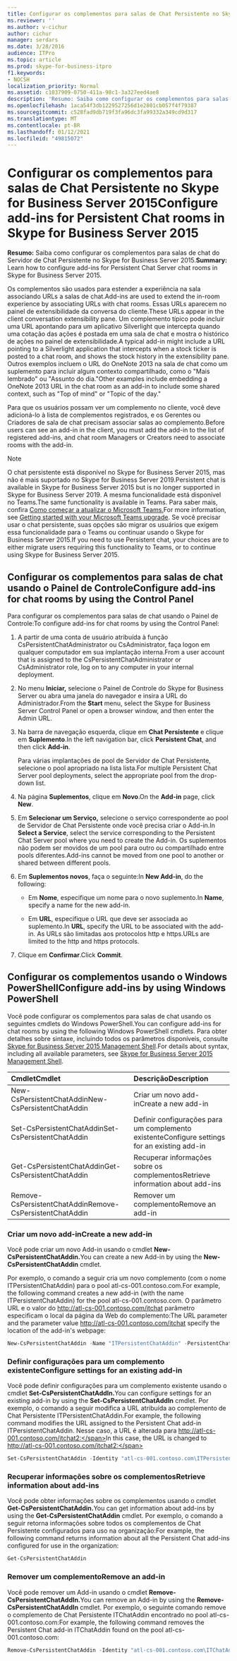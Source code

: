 ```yaml
---
title: Configurar os complementos para salas de Chat Persistente no Skype for Business Server 2015
ms.reviewer: ''
ms.author: v-cichur
author: cichur
manager: serdars
ms.date: 3/28/2016
audience: ITPro
ms.topic: article
ms.prod: skype-for-business-itpro
f1.keywords:
- NOCSH
localization_priority: Normal
ms.assetid: c1037909-0750-411a-98c1-3a327eed4ae8
description: 'Resumo: Saiba como configurar os complementos para salas de chat do Servidor de Chat Persistente no Skype for Business Server 2015.'
ms.openlocfilehash: 1aca54f3db1229527256d1e2801cb057f4f79387
ms.sourcegitcommit: c528fad9db719f3fa96dc3fa99332a349cd9d317
ms.translationtype: MT
ms.contentlocale: pt-BR
ms.lasthandoff: 01/12/2021
ms.locfileid: "49815072"
---
```

# <a name="configure-add-ins-for-persistent-chat-rooms-in-skype-for-business-server-2015"></a><span data-ttu-id="6dab1-103">Configurar os complementos para salas de Chat Persistente no Skype for Business Server 2015</span><span class="sxs-lookup"><span data-stu-id="6dab1-103">Configure add-ins for Persistent Chat rooms in Skype for Business Server 2015</span></span>
 
<span data-ttu-id="6dab1-104">**Resumo:** Saiba como configurar os complementos para salas de chat do Servidor de Chat Persistente no Skype for Business Server 2015.</span><span class="sxs-lookup"><span data-stu-id="6dab1-104">**Summary:** Learn how to configure add-ins for Persistent Chat Server chat rooms in Skype for Business Server 2015.</span></span>
  
<span data-ttu-id="6dab1-105">Os complementos são usados para estender a experiência na sala associando URLs a salas de chat.</span><span class="sxs-lookup"><span data-stu-id="6dab1-105">Add-ins are used to extend the in-room experience by associating URLs with chat rooms.</span></span> <span data-ttu-id="6dab1-106">Essas URLs aparecem no painel de extensibilidade da conversa do cliente.</span><span class="sxs-lookup"><span data-stu-id="6dab1-106">These URLs appear in the client conversation extensibility pane.</span></span> <span data-ttu-id="6dab1-107">Um complemento típico pode incluir uma URL apontando para um aplicativo Silverlight que intercepta quando uma cotação das ações é postada em uma sala de chat e mostra o histórico de ações no painel de extensibilidade.</span><span class="sxs-lookup"><span data-stu-id="6dab1-107">A typical add-in might include a URL pointing to a Silverlight application that intercepts when a stock ticker is posted to a chat room, and shows the stock history in the extensibility pane.</span></span> <span data-ttu-id="6dab1-108">Outros exemplos incluem o URL do OneNote 2013 na sala de chat como um suplemento para incluir algum contexto compartilhado, como o "Mais lembrado" ou "Assunto do dia."</span><span class="sxs-lookup"><span data-stu-id="6dab1-108">Other examples include embedding a OneNote 2013 URL in the chat room as an add-in to include some shared context, such as "Top of mind" or "Topic of the day."</span></span>
  
 <span data-ttu-id="6dab1-109">Para que os usuários possam ver um complemento no cliente, você deve adicioná-lo à lista de complementos registrados, e os Gerentes ou Criadores de sala de chat precisam associar salas ao complemento.</span><span class="sxs-lookup"><span data-stu-id="6dab1-109">Before users can see an add-in in the client, you must add the add-in to the list of registered add-ins, and chat room Managers or Creators need to associate rooms with the add-in.</span></span>
  
> [!NOTE]
> <span data-ttu-id="6dab1-110">O chat persistente está disponível no Skype for Business Server 2015, mas não é mais suportado no Skype for Business Server 2019.</span><span class="sxs-lookup"><span data-stu-id="6dab1-110">Persistent chat is available in Skype for Business Server 2015 but is no longer supported in Skype for Business Server 2019.</span></span> <span data-ttu-id="6dab1-111">A mesma funcionalidade está disponível no Teams.</span><span class="sxs-lookup"><span data-stu-id="6dab1-111">The same functionality is available in Teams.</span></span> <span data-ttu-id="6dab1-112">Para saber mais, confira [Como começar a atualizar o Microsoft Teams.](/microsoftteams/upgrade-start-here)</span><span class="sxs-lookup"><span data-stu-id="6dab1-112">For more information, see [Getting started with your Microsoft Teams upgrade](/microsoftteams/upgrade-start-here).</span></span> <span data-ttu-id="6dab1-113">Se você precisar usar o chat persistente, suas opções são migrar os usuários que exigem essa funcionalidade para o Teams ou continuar usando o Skype for Business Server 2015.</span><span class="sxs-lookup"><span data-stu-id="6dab1-113">If you need to use Persistent chat, your choices are to either migrate users requiring this functionality to Teams, or to continue using Skype for Business Server 2015.</span></span> 

## <a name="configure-add-ins-for-chat-rooms-by-using-the-control-panel"></a><span data-ttu-id="6dab1-114">Configurar os complementos para salas de chat usando o Painel de Controle</span><span class="sxs-lookup"><span data-stu-id="6dab1-114">Configure add-ins for chat rooms by using the Control Panel</span></span>

<span data-ttu-id="6dab1-115">Para configurar os complementos para salas de chat usando o Painel de Controle:</span><span class="sxs-lookup"><span data-stu-id="6dab1-115">To configure add-ins for chat rooms by using the Control Panel:</span></span>
  
1. <span data-ttu-id="6dab1-116">A partir de uma conta de usuário atribuída à função CsPersistentChatAdministrator ou CsAdministrator, faça logon em qualquer computador em sua implantação interna.</span><span class="sxs-lookup"><span data-stu-id="6dab1-116">From a user account that is assigned to the CsPersistentChatAdministrator or CsAdministrator role, log on to any computer in your internal deployment.</span></span>
    
2. <span data-ttu-id="6dab1-117">No menu **Iniciar,** selecione o Painel de Controle do Skype for Business Server ou abra uma janela do navegador e insira a URL do Administrador.</span><span class="sxs-lookup"><span data-stu-id="6dab1-117">From the **Start** menu, select the Skype for Business Server Control Panel or open a browser window, and then enter the Admin URL.</span></span>
    
3. <span data-ttu-id="6dab1-118">Na barra de navegação esquerda, clique em **Chat Persistente** e clique em **Suplemento**.</span><span class="sxs-lookup"><span data-stu-id="6dab1-118">In the left navigation bar, click **Persistent Chat**, and then click **Add-in**.</span></span>
    
    <span data-ttu-id="6dab1-119">Para várias implantações de pool de Servidor de Chat Persistente, selecione o pool apropriado na lista lista.</span><span class="sxs-lookup"><span data-stu-id="6dab1-119">For multiple Persistent Chat Server pool deployments, select the appropriate pool from the drop-down list.</span></span>
    
4. <span data-ttu-id="6dab1-120">Na página **Suplementos**, clique em **Novo**.</span><span class="sxs-lookup"><span data-stu-id="6dab1-120">On the **Add-in** page, click **New**.</span></span>
    
5. <span data-ttu-id="6dab1-121">Em **Selecionar um Serviço,** selecione o serviço correspondente ao pool de Servidor de Chat Persistente onde você precisa criar o Add-in.</span><span class="sxs-lookup"><span data-stu-id="6dab1-121">In **Select a Service**, select the service corresponding to the Persistent Chat Server pool where you need to create the Add-in.</span></span> <span data-ttu-id="6dab1-122">Os suplementos não podem ser movidos de um pool para outro ou compartilhado entre pools diferentes.</span><span class="sxs-lookup"><span data-stu-id="6dab1-122">Add-ins cannot be moved from one pool to another or shared between different pools.</span></span>
    
6. <span data-ttu-id="6dab1-123">Em **Suplementos novos**, faça o seguinte:</span><span class="sxs-lookup"><span data-stu-id="6dab1-123">In **New Add-in**, do the following:</span></span>
    
   - <span data-ttu-id="6dab1-124">Em **Nome**, especifique um nome para o novo suplemento.</span><span class="sxs-lookup"><span data-stu-id="6dab1-124">In **Name**, specify a name for the new add-in.</span></span>
    
   - <span data-ttu-id="6dab1-125">Em **URL**, especifique o  URL que deve ser associada ao suplemento.</span><span class="sxs-lookup"><span data-stu-id="6dab1-125">In **URL**, specify the URL to be associated with the add-in.</span></span> <span data-ttu-id="6dab1-126">As URLs são limitadas aos protocolos http e https.</span><span class="sxs-lookup"><span data-stu-id="6dab1-126">URLs are limited to the http and https protocols.</span></span>
    
7. <span data-ttu-id="6dab1-127">Clique em **Confirmar**.</span><span class="sxs-lookup"><span data-stu-id="6dab1-127">Click **Commit**.</span></span>
    
## <a name="configure-add-ins-by-using-windows-powershell"></a><span data-ttu-id="6dab1-128">Configurar os complementos usando o Windows PowerShell</span><span class="sxs-lookup"><span data-stu-id="6dab1-128">Configure add-ins by using Windows PowerShell</span></span>

<span data-ttu-id="6dab1-129">Você pode configurar os complementos para salas de chat usando os seguintes cmdlets do Windows PowerShell.</span><span class="sxs-lookup"><span data-stu-id="6dab1-129">You can configure add-ins for chat rooms by using the following Windows PowerShell cmdlets.</span></span> <span data-ttu-id="6dab1-130">Para obter detalhes sobre sintaxe, incluindo todos os parâmetros disponíveis, consulte [Skype for Business Server 2015 Management Shell](../management-shell.md).</span><span class="sxs-lookup"><span data-stu-id="6dab1-130">For details about syntax, including all available parameters, see [Skype for Business Server 2015 Management Shell](../management-shell.md).</span></span>
  

|<span data-ttu-id="6dab1-131">**Cmdlet**</span><span class="sxs-lookup"><span data-stu-id="6dab1-131">**Cmdlet**</span></span>|<span data-ttu-id="6dab1-132">**Descrição**</span><span class="sxs-lookup"><span data-stu-id="6dab1-132">**Description**</span></span>|
|:-----|:-----|
|<span data-ttu-id="6dab1-133">New-CsPersistentChatAddin</span><span class="sxs-lookup"><span data-stu-id="6dab1-133">New-CsPersistentChatAddin</span></span>  <br/> |<span data-ttu-id="6dab1-134">Criar um novo add-in</span><span class="sxs-lookup"><span data-stu-id="6dab1-134">Create a new add-in</span></span>  <br/> |
|<span data-ttu-id="6dab1-135">Set-CsPersistentChatAddin</span><span class="sxs-lookup"><span data-stu-id="6dab1-135">Set-CsPersistentChatAddin</span></span>  <br/> |<span data-ttu-id="6dab1-136">Definir configurações para um complemento existente</span><span class="sxs-lookup"><span data-stu-id="6dab1-136">Configure settings for an existing add-in</span></span>  <br/> |
|<span data-ttu-id="6dab1-137">Get-CsPersistentChatAddin</span><span class="sxs-lookup"><span data-stu-id="6dab1-137">Get-CsPersistentChatAddin</span></span>  <br/> |<span data-ttu-id="6dab1-138">Recuperar informações sobre os complementos</span><span class="sxs-lookup"><span data-stu-id="6dab1-138">Retrieve information about add-ins</span></span>  <br/> |
|<span data-ttu-id="6dab1-139">Remove-CsPersistentChatAddin</span><span class="sxs-lookup"><span data-stu-id="6dab1-139">Remove-CsPersistentChatAddin</span></span>  <br/> |<span data-ttu-id="6dab1-140">Remover um complemento</span><span class="sxs-lookup"><span data-stu-id="6dab1-140">Remove an add-in</span></span>  <br/> |
   
### <a name="create-a-new-add-in"></a><span data-ttu-id="6dab1-141">Criar um novo add-in</span><span class="sxs-lookup"><span data-stu-id="6dab1-141">Create a new add-in</span></span>

<span data-ttu-id="6dab1-142">Você pode criar um novo Add-in usando o cmdlet **New-CsPersistentChatAddin.**</span><span class="sxs-lookup"><span data-stu-id="6dab1-142">You can create a new Add-in by using the **New-CsPersistentChatAddin** cmdlet.</span></span>
  
<span data-ttu-id="6dab1-143">Por exemplo, o comando a seguir cria um novo complemento (com o nome ITPersistentChatAddin) para o pool atl-cs-001.contoso.com.</span><span class="sxs-lookup"><span data-stu-id="6dab1-143">For example, the following command creates a new add-in (with the name ITPersistentChatAddin) for the pool atl-cs-001.contoso.com.</span></span> <span data-ttu-id="6dab1-144">O parâmetro URL e o valor do http://atl-cs-001.contoso.com/itchat parâmetro especificam o local da página da Web do complemento:</span><span class="sxs-lookup"><span data-stu-id="6dab1-144">The URL parameter and the parameter value http://atl-cs-001.contoso.com/itchat specify the location of the add-in's webpage:</span></span>
  
```PowerShell
New-CsPersistentChatAddin -Name "ITPersistentChatAddin" -PersistentChatPoolFqdn "atl-cs-001.contoso.com" -Url "http://atl-cs-001.contoso.com/itchat"
```

### <a name="configure-settings-for-an-existing-add-in"></a><span data-ttu-id="6dab1-145">Definir configurações para um complemento existente</span><span class="sxs-lookup"><span data-stu-id="6dab1-145">Configure settings for an existing add-in</span></span>

<span data-ttu-id="6dab1-146">Você pode definir configurações para um complemento existente usando o cmdlet **Set-CsPersistentChatAddIn.**</span><span class="sxs-lookup"><span data-stu-id="6dab1-146">You can configure settings for an existing add-in by using the **Set-CsPersistentChatAddIn** cmdlet.</span></span> <span data-ttu-id="6dab1-147">Por exemplo, o comando a seguir modifica a URL atribuída ao complemento de Chat Persistente ITPersistentChatAddin.</span><span class="sxs-lookup"><span data-stu-id="6dab1-147">For example, the following command modifies the URL assigned to the Persistent Chat add-in ITPersistentChatAddin.</span></span> <span data-ttu-id="6dab1-148">Nesse caso, a URL é alterada para http://atl-cs-001.contoso.com/itchat2:</span><span class="sxs-lookup"><span data-stu-id="6dab1-148">In this case, the URL is changed to http://atl-cs-001.contoso.com/itchat2:</span></span>
  
```PowerShell
Set-CsPersistentChatAddin -Identity "atl-cs-001.contoso.com\ITPersistentChatAddin" -Url "http://atl-cs-001.contoso.com/itchat2"
```

### <a name="retrieve-information-about-add-ins"></a><span data-ttu-id="6dab1-149">Recuperar informações sobre os complementos</span><span class="sxs-lookup"><span data-stu-id="6dab1-149">Retrieve information about add-ins</span></span>

<span data-ttu-id="6dab1-150">Você pode obter informações sobre os complementos usando o cmdlet **Get-CsPersistentChatAddin.**</span><span class="sxs-lookup"><span data-stu-id="6dab1-150">You can get information about add-ins by using the **Get-CsPersistentChatAddin** cmdlet.</span></span> <span data-ttu-id="6dab1-151">Por exemplo, o comando a seguir retorna informações sobre todos os complementos de Chat Persistente configurados para uso na organização:</span><span class="sxs-lookup"><span data-stu-id="6dab1-151">For example, the following command returns information about all the Persistent Chat add-ins configured for use in the organization:</span></span>
  
```PowerShell
Get-CsPersistentChatAddin
```

### <a name="remove-an-add-in"></a><span data-ttu-id="6dab1-152">Remover um complemento</span><span class="sxs-lookup"><span data-stu-id="6dab1-152">Remove an add-in</span></span>

<span data-ttu-id="6dab1-153">Você pode remover um Add-in usando o cmdlet **Remove-CsPersistentChatAddIn.**</span><span class="sxs-lookup"><span data-stu-id="6dab1-153">You can remove an Add-in by using the **Remove-CsPersistentChatAddIn** cmdlet.</span></span> <span data-ttu-id="6dab1-154">Por exemplo, o seguinte comando remove o complemento de Chat Persistente ITChatAddin encontrado no pool atl-cs-001.contoso.com:</span><span class="sxs-lookup"><span data-stu-id="6dab1-154">For example, the following command removes the Persistent Chat add-in ITChatAddin found on the pool atl-cs-001.contoso.com:</span></span>
  
```PowerShell
Remove-CsPersistentChatAddin -Identity "atl-cs-001.contoso.com\ITChatAddin"
```


